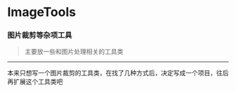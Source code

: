 # ImageTools
### 图片裁剪等杂项工具

>主要放一些和图片处理相关的工具类

-------

本来只想写一个图片裁剪的工具类，在找了几种方式后，决定写成一个项目，往后再扩展这个工具类吧

